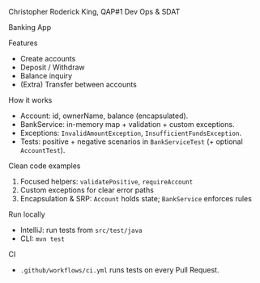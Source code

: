 Christopher Roderick King,
QAP#1 Dev Ops & SDAT

Banking App

Features
- Create accounts
- Deposit / Withdraw
- Balance inquiry
- (Extra) Transfer between accounts

How it works
- Account: id, ownerName, balance (encapsulated).
- BankService: in-memory map + validation + custom exceptions.
- Exceptions: `InvalidAmountException`, `InsufficientFundsException`.
- Tests: positive + negative scenarios in `BankServiceTest` (+ optional `AccountTest`).

Clean code examples
1) Focused helpers: `validatePositive`, `requireAccount`
2) Custom exceptions for clear error paths
3) Encapsulation & SRP: `Account` holds state; `BankService` enforces rules

Run locally
- IntelliJ: run tests from `src/test/java`
- CLI: `mvn test`

CI
- `.github/workflows/ci.yml` runs tests on every Pull Request.
